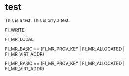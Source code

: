 # test
This is a test.
This is only a test.


FI_WRITE


FI_MR_LOCAL


FI_MR_BASIC == (FI_MR_PROV_KEY | FI_MR_ALLOCATED | FI_MR_VIRT_ADDR)

FI\_MR\_BASIC == (FI\_MR\_PROV\_KEY | FI\_MR\_ALLOCATED | FI\_MR\_VIRT\_ADDR)
